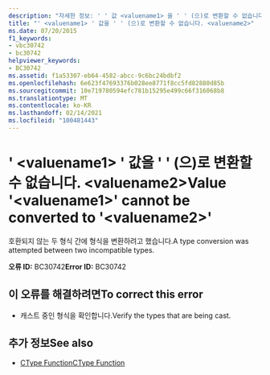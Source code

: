 ```yaml
---
description: "자세한 정보: ' ' 값 <valuename1> 을 ' ' (으)로 변환할 수 없습니다. <valuename2>"
title: "' <valuename1> ' 값을 ' ' (으)로 변환할 수 없습니다. <valuename2>"
ms.date: 07/20/2015
f1_keywords:
- vbc30742
- bc30742
helpviewer_keywords:
- BC30742
ms.assetid: f1a53307-eb64-4582-abcc-9c6bc24bdbf2
ms.openlocfilehash: 6e623f47693376b028ee8771f8cc5fd82880d85b
ms.sourcegitcommit: 10e719780594efc781b15295e499c66f316068b8
ms.translationtype: MT
ms.contentlocale: ko-KR
ms.lasthandoff: 02/14/2021
ms.locfileid: "100481443"
---
```

# <a name="value-valuename1-cannot-be-converted-to-valuename2"></a><span data-ttu-id="8be6c-103">' \<valuename1> ' 값을 ' ' (으)로 변환할 수 없습니다. \<valuename2></span><span class="sxs-lookup"><span data-stu-id="8be6c-103">Value '\<valuename1>' cannot be converted to '\<valuename2>'</span></span>

<span data-ttu-id="8be6c-104">호환되지 않는 두 형식 간에 형식을 변환하려고 했습니다.</span><span class="sxs-lookup"><span data-stu-id="8be6c-104">A type conversion was attempted between two incompatible types.</span></span>  
  
 <span data-ttu-id="8be6c-105">**오류 ID:** BC30742</span><span class="sxs-lookup"><span data-stu-id="8be6c-105">**Error ID:** BC30742</span></span>  
  
## <a name="to-correct-this-error"></a><span data-ttu-id="8be6c-106">이 오류를 해결하려면</span><span class="sxs-lookup"><span data-stu-id="8be6c-106">To correct this error</span></span>  
  
- <span data-ttu-id="8be6c-107">캐스트 중인 형식을 확인합니다.</span><span class="sxs-lookup"><span data-stu-id="8be6c-107">Verify the types that are being cast.</span></span>  
  
## <a name="see-also"></a><span data-ttu-id="8be6c-108">추가 정보</span><span class="sxs-lookup"><span data-stu-id="8be6c-108">See also</span></span>

- [<span data-ttu-id="8be6c-109">CType Function</span><span class="sxs-lookup"><span data-stu-id="8be6c-109">CType Function</span></span>](../language-reference/functions/ctype-function.md)
